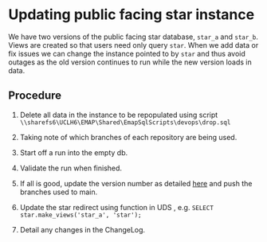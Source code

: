# Updating public facing star instance

We have two versions of the public facing star database, `star_a` and `star_b`.
Views are created so that users need only query `star`.
When we add data or fix issues we can change the instance pointed to by `star` and thus avoid outages as the old version continues to run while the new version loads in data.

## Procedure

   1. Delete all data in the instance to be repopulated using script 
      `\\sharefs6\UCLH6\EMAP\Shared\EmapSqlScripts\devops\drop.sql`

   1. Taking note of which branches of each repository are being used.

   1. Start off a run into the empty db.

   1. Validate the run when finished.

   1. If all is good, update the version number as detailed [here](repo-versioning.md) and push the branches used to main.

   1. Update the star redirect using function in UDS , e.g. `SELECT star.make_views('star_a', 'star');`

   1. Detail any changes in the ChangeLog.
